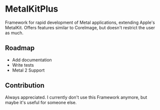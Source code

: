 # MetalKitPlus
Framework for rapid development of Metal applications, extending Apple's MetalKit. Offers features similar to CoreImage, but doesn't restrict the user as much.

## Roadmap

 - Add documentation
 - Write tests
 - Metal 2 Support
 
## Contribution

Always appreciated. I currently don't use this Framework anymore, but maybe it's useful for someone else.
